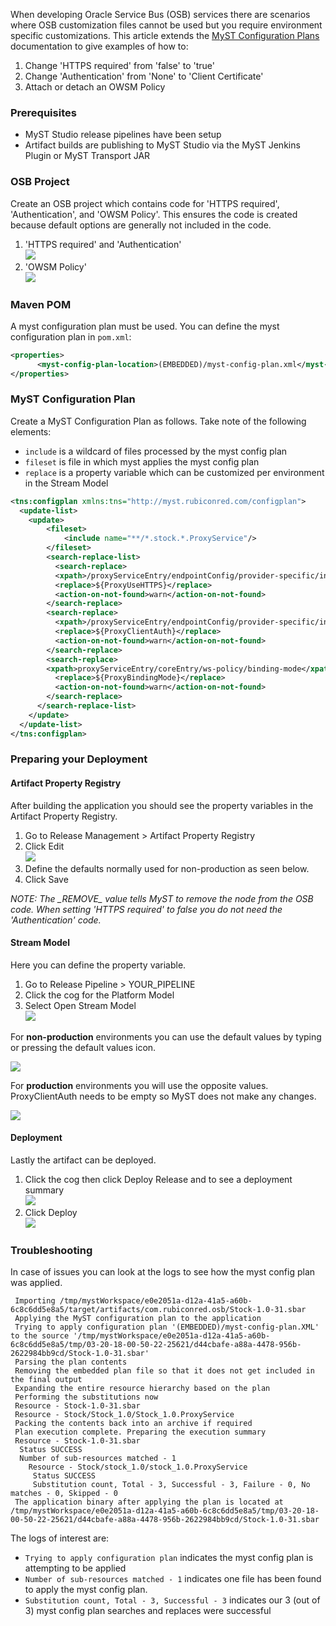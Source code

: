 When developing Oracle Service Bus (OSB) services there are scenarios where OSB customization files cannot be used but you require environment specific customizations. This article extends the [MyST Configuration Plans](https://help.mystsoftware.com/deployments/osb-change-transport-details#myst-configuration-plan) documentation to give examples of how to:

1. Change 'HTTPS required' from 'false' to 'true'
2. Change 'Authentication' from 'None' to 'Client Certificate'
3. Attach or detach an OWSM Policy


### Prerequisites

* MyST Studio release pipelines have been setup
* Artifact builds are publishing to MyST Studio via the MyST Jenkins Plugin or MyST Transport JAR

### OSB Project

Create an OSB project which contains code for 'HTTPS required', 'Authentication', and 'OWSM Policy'. This ensures the code is created because default options are generally not included in the code.

1. 'HTTPS required' and 'Authentication'<br>![](img/osb-change-transport-details-osb02.png)
2. 'OWSM Policy'<br>![](img/osb-change-transport-details-osb01.png)

### Maven POM

A myst configuration plan must be used. You can define the myst configuration plan in `pom.xml`:

```xml
<properties>
      <myst-config-plan-location>(EMBEDDED)/myst-config-plan.xml</myst-config-plan-location>
</properties>
```

### MyST Configuration Plan

Create a MyST Configuration Plan as follows. Take note of the following elements:

* `include` is a wildcard of files processed by the myst config plan
* `fileset` is file in which myst applies the myst config plan
* `replace` is a property variable which can be customized per environment in the Stream Model


```xml
<tns:configplan xmlns:tns="http://myst.rubiconred.com/configplan">
  <update-list>
    <update>
        <fileset>
            <include name="**/*.stock.*.ProxyService"/>
        </fileset>
        <search-replace-list>
          <search-replace>
          <xpath>/proxyServiceEntry/endpointConfig/provider-specific/inbound-properties/use-https</xpath>
          <replace>${ProxyUseHTTPS}</replace>
          <action-on-not-found>warn</action-on-not-found>
        </search-replace>
        <search-replace>
          <xpath>/proxyServiceEntry/endpointConfig/provider-specific/inbound-properties/client-authentication</xpath>
          <replace>${ProxyClientAuth}</replace>
          <action-on-not-found>warn</action-on-not-found>
        </search-replace>
        <search-replace>
        <xpath>proxyServiceEntry/coreEntry/ws-policy/binding-mode</xpath>
          <replace>${ProxyBindingMode}</replace>
          <action-on-not-found>warn</action-on-not-found>
        </search-replace>
      </search-replace-list>
    </update>
  </update-list>
</tns:configplan>
```

### Preparing your Deployment

#### Artifact Property Registry

After building the application you should see the property variables in the Artifact Property Registry.

1. Go to Release Management > Artifact Property Registry
2. Click Edit<br>![](img/osb-change-transport-details-stream_model01.png)
3. Define the defaults normally used for non-production as seen below.
4. Click Save

*NOTE: The _\_REMOVE\__ value tells MyST to remove the node from the OSB code. When setting 'HTTPS required' to false you do not need the 'Authentication' code.*

#### Stream Model

Here you can define the property variable.

1. Go to Release Pipeline > YOUR_PIPELINE
2. Click the cog for the Platform Model
3. Select Open Stream Model<br>![](img/osb-change-transport-details-stream_model02.png)



For **non-production** environments you can use the default values by typing or pressing the default values icon.

![](img/osb-change-transport-details-stream_model03_nonprod.png)

For **production** environments you will use the opposite values. ProxyClientAuth needs to be empty so MyST does not make any changes.

![](img/osb-change-transport-details-stream_model03_prod.png)

#### Deployment

Lastly the artifact can be deployed.

1. Click the cog then click Deploy Release and to see a deployment summary<br>![](img/osb-change-transport-details-deploy01.png)
2. Click Deploy<br>![](img/osb-change-transport-details-deploy02.png)

### Troubleshooting

In case of issues you can look at the logs to see how the myst config plan was applied.

```
 Importing /tmp/mystWorkspace/e0e2051a-d12a-41a5-a60b-6c8c6dd5e8a5/target/artifacts/com.rubiconred.osb/Stock-1.0-31.sbar
 Applying the MyST configuration plan to the application
 Trying to apply configuration plan '(EMBEDDED)/myst-config-plan.XML' to the source '/tmp/mystWorkspace/e0e2051a-d12a-41a5-a60b-6c8c6dd5e8a5/tmp/03-20-18-00-50-22-25621/d44cbafe-a88a-4478-956b-2622984bb9cd/Stock-1.0-31.sbar'
 Parsing the plan contents
 Removing the embedded plan file so that it does not get included in the final output
 Expanding the entire resource hierarchy based on the plan
 Performing the substitutions now
 Resource - Stock-1.0-31.sbar
 Resource - Stock/Stock_1.0/Stock_1.0.ProxyService
 Packing the contents back into an archive if required
 Plan execution complete. Preparing the execution summary
 Resource - Stock-1.0-31.sbar
  Status SUCCESS
  Number of sub-resources matched - 1
    Resource - Stock/stock_1.0/stock_1.0.ProxyService
     Status SUCCESS
     Substitution count, Total - 3, Successful - 3, Failure - 0, No matches - 0, Skipped - 0
 The application binary after applying the plan is located at /tmp/mystWorkspace/e0e2051a-d12a-41a5-a60b-6c8c6dd5e8a5/tmp/03-20-18-00-50-22-25621/d44cbafe-a88a-4478-956b-2622984bb9cd/Stock-1.0-31.sbar

```

The logs of interest are:

* `Trying to apply configuration plan` indicates the myst config plan is attempting to be applied
* `Number of sub-resources matched - 1` indicates one file has been found to apply the myst config plan.
* `Substitution count, Total - 3, Successful - 3` indicates our 3 (out of 3) myst config plan searches and replaces were successful





